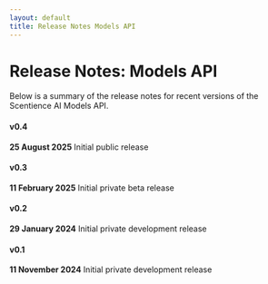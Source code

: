 ```yaml
---
layout: default
title: Release Notes Models API
---
```


# Release Notes: Models API
Below is a summary of the release notes for recent versions of the Scentience AI Models API.

#### v0.4
**25 August 2025**
Initial public release


#### v0.3
**11 February 2025**
Initial private beta release


#### v0.2
**29 January 2024**
Initial private development release


#### v0.1
**11 November 2024**
Initial private development release